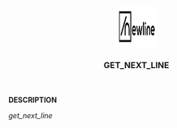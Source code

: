 <br />
<div align="center">
  <a href="https://github.com/djedd1ne/GET_NEXT_LINE">
    <img src="images/logo.png" alt="Logo" width="80" height="80">
  </a>

  <h3 align="center">GET_NEXT_LINE</h3>
</div>
<br><br>
<b style color=Tomato;>DESCRIPTION</b>
<p><i style color=Tomato;>get_next_line</i></p>
